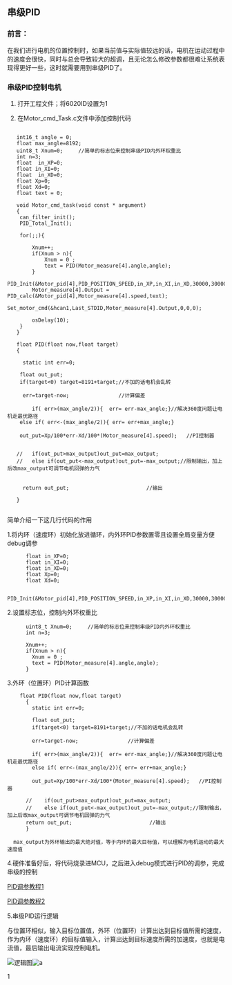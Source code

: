 ## 串级PID

### 前言：

在我们进行电机的位置控制时，如果当前值与实际值较远的话，电机在运动过程中的速度会很快，同时与总会导致较大的超调，且无论怎么修改参数都很难让系统表现得更好一些，这时就需要用到串级PID了。

### 串级PID控制电机

1. 打开工程文件；将6020ID设置为1

2. 在Motor_cmd_Task.c文件中添加控制代码
```
   
   int16_t angle = 0;
   float max_angle=8192; 
   uint8_t Xnum=0;     //简单的标志位来控制串级PID内外环权重比
   int n=3;
   float  in_XP=0;
   float in_XI=0;
   float  in_XD=0;
   float Xp=0;
   float Xd=0;
   float text = 0;
   
   void Motor_cmd_task(void const * argument)
   {
   	can_filter_init();
   	PID_Total_Init();
   
   	for(;;){
   
   		Xnum++;
   		if(Xnum > n){
   			Xnum = 0 ;
   			text = PID(Motor_measure[4].angle,angle);
   		}
   		PID_Init(&Motor_pid[4],PID_POSITION_SPEED,in_XP,in_XI,in_XD,30000,30000,0);
   		Motor_measure[4].Output = PID_calc(&Motor_pid[4],Motor_measure[4].speed,text);
   		Set_motor_cmd(&hcan1,Last_STDID,Motor_measure[4].Output,0,0,0);
   
   		osDelay(10);
   	}
   }
   
   float PID(float now,float target)
   {
   
   	 static int err=0;
   
   	float out_put;
   	if(target<0) target=8191+target;//不加的话电机会乱转
   	
   	 err=target-now;                //计算偏差
   	
   		if( err>(max_angle/2)){  err= err-max_angle;}//解决360度问题让电机走最优路径
   	else if( err<-(max_angle/2)){ err= err+max_angle;}
   	
    out_put=Xp/100*err-Xd/100*(Motor_measure[4].speed);   //PI控制器
   
     
   //	if(out_put>max_output)out_put=max_output;
   //	else if(out_put<-max_output)out_put=-max_output;//限制输出，加上后改max_output可调节电机回弹的力气
   
     
   	 return out_put;                         //输出
   	
   }
   
```
简单介绍一下这几行代码的作用

1.将内环（速度环）初始化放进循环，内外环PID参数置零且设置全局变量方便debug调参
```      
      float in_XP=0;
      float in_XI=0;
      float in_XD=0;
      float Xp=0;
      float Xd=0;
      
      PID_Init(&Motor_pid[4],PID_POSITION_SPEED,in_XP,in_XI,in_XD,30000,30000,0);      
```
2.设置标志位，控制内外环权重比
```
      uint8_t Xnum=0;     //简单的标志位来控制串级PID内外环权重比
      int n=3;
      
      Xnum++;
      if(Xnum > n){
      	Xnum = 0 ;
      	text = PID(Motor_measure[4].angle,angle);
      }
```
3.外环（位置环）PID计算函数
```
	float PID(float now,float target)
	  {
	  	static int err=0;
	  
	  	float out_put;
	  	if(target<0) target=8191+target;//不加的话电机会乱转
	  	
	    err=target-now;                //计算偏差
	  	
	    if( err>(max_angle/2)){  err= err-max_angle;}//解决360度问题让电机走最优路径
	  	else if( err<-(max_angle/2)){ err= err+max_angle;}
	  	
	    out_put=Xp/100*err-Xd/100*(Motor_measure[4].speed);   //PI控制器
	    
	  //	if(out_put>max_output)out_put=max_output;
	  //	else if(out_put<-max_output)out_put=-max_output;//限制输出，加上后改max_output可调节电机回弹的力气
	  return out_put;                         //输出
	  }
```
      max_output为外环输出的最大绝对值，等于内环的最大目标值，可以理解为电机运动的最大速度值

4.硬件准备好后，将代码烧录进MCU，之后进入debug模式进行PID的调参，完成串级的控制

   [PID调参教程1](https://blog.csdn.net/qq_45396672/article/details/118057838?spm=1001.2014.3001.5506)

   [PID调参教程2](https://blog.csdn.net/qq_45396672/article/details/118057838?spm=1001.2014.3001.5506)

5.串级PID运行逻辑

   与位置环相似，输入目标位置值，外环（位置环）计算出达到目标值所需的速度，作为内环（速度环）的目标值输入，计算出达到目标速度所需的加速度，也就是电流值，最后输出电流实现控制电机。

![逻辑图](https://gitee.com/ZZY1031/image_-bed/raw/master/blog/202301011458741.png)![a](https://gitee.com/ZZY1031/image_-bed/raw/master/blog/202301011458019.png)

1
